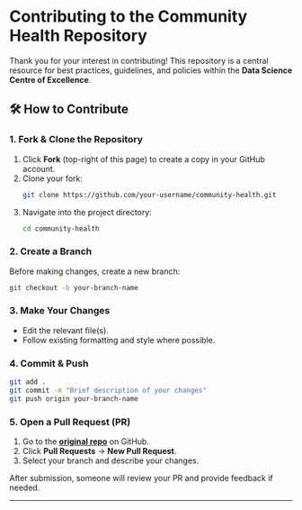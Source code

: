 # Contributing to the Community Health Repository

Thank you for your interest in contributing! This repository is a central resource for best practices, guidelines, and policies within the **Data Science Centre of Excellence**.  

## 🛠 How to Contribute  

### 1. Fork & Clone the Repository
1. Click **Fork** (top-right of this page) to create a copy in your GitHub account.
2. Clone your fork:
   ```sh
   git clone https://github.com/your-username/community-health.git
   ```
3. Navigate into the project directory:
   ```sh
   cd community-health
   ```

### 2. Create a Branch
Before making changes, create a new branch:
   ```sh
   git checkout -b your-branch-name
   ```

### 3. Make Your Changes
- Edit the relevant file(s).
- Follow existing formatting and style where possible.

### 4. Commit & Push
   ```sh
   git add .
   git commit -m "Brief description of your changes"
   git push origin your-branch-name
   ```

### 5. Open a Pull Request (PR)
1. Go to the [**original repo**](https://github.com/Defra-Data-Science-Centre-of-Excellence/.github) on GitHub.
2. Click **Pull Requests** → **New Pull Request**.
3. Select your branch and describe your changes.

After submission, someone will review your PR and provide feedback if needed.

---
